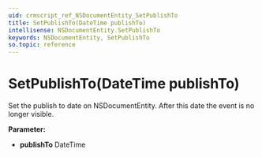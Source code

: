 ```yaml
---
uid: crmscript_ref_NSDocumentEntity_SetPublishTo
title: SetPublishTo(DateTime publishTo)
intellisense: NSDocumentEntity.SetPublishTo
keywords: NSDocumentEntity, SetPublishTo
so.topic: reference
---
```


# SetPublishTo(DateTime publishTo)

Set the publish to date on NSDocumentEntity. After this date the event is no longer visible.

**Parameter:** 
 - **publishTo** DateTime

